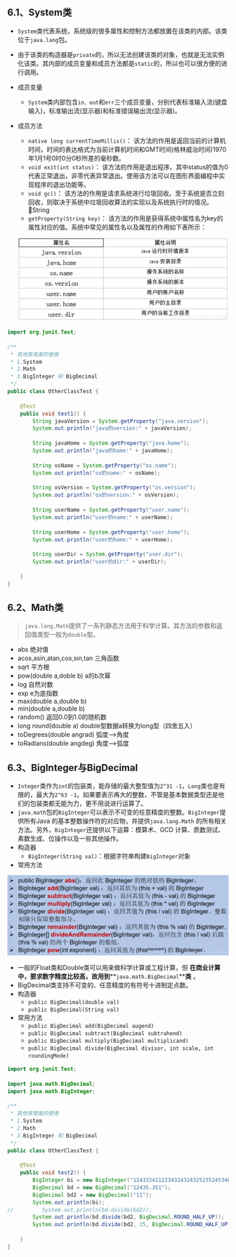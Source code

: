 ## 6.1、System类

- `System`类代表系统，系统级的很多属性和控制方法都放置在该类的内部。该类位于`java.lang`包。

- 由于该类的构造器是`private`的，所以无法创建该类的对象，也就是无法实例化该类。其内部的成员变量和成员方法都是`static`的，所以也可以很方便的进行调用。

- 成员变量

  - `System`类内部包含`in、out`和`err`三个成员变量，分别代表标准输入流(键盘输入)，标准输出流(显示器)和标准错误输出流(显示器)。

- 成员方法

  - `native long currentTimeMillis()`： 该方法的作用是返回当前的计算机时间，时间的表达格式为当前计算机时间和GMT时间(格林威治时间)1970年1月1号0时0分0秒所差的毫秒数。
  - `void exit(int status)`： 该方法的作用是退出程序。其中status的值为0代表正常退出，非零代表异常退出。使用该方法可以在图形界面编程中实现程序的退出功能等。
  - `void gc()`： 该方法的作用是请求系统进行垃圾回收。至于系统是否立刻回收，则取决于系统中垃圾回收算法的实现以及系统执行时的情况。String
  - `getProperty(String key)`： 该方法的作用是获得系统中属性名为key的属性对应的值。系统中常见的属性名以及属性的作用如下表所示： 

  ![img](./assets/image-1668758882341-2.png)

```java
import org.junit.Test;

/**
 * 其他常用类的使用
 * 1.System
 * 2.Math
 * 3.BigInteger 和 BigDecimal
 */
public class OtherClassTest { 

    @Test
    public void test1() { 
        String javaVersion = System.getProperty("java.version");
        System.out.println("java的version:" + javaVersion);

        String javaHome = System.getProperty("java.home");
        System.out.println("java的home:" + javaHome);

        String osName = System.getProperty("os.name");
        System.out.println("os的name:" + osName);

        String osVersion = System.getProperty("os.version");
        System.out.println("os的version:" + osVersion);

        String userName = System.getProperty("user.name");
        System.out.println("user的name:" + userName);

        String userHome = System.getProperty("user.home");
        System.out.println("user的home:" + userHome);

        String userDir = System.getProperty("user.dir");
        System.out.println("user的dir:" + userDir);

    }
}
```

## 6.2、Math类

> `java.lang.Math`提供了一系列静态方法用于科学计算。其方法的参数和返回值类型一般为`double`型。

- abs 绝对值
- acos,asin,atan,cos,sin,tan 三角函数
- sqrt 平方根
- pow(double a,doble b) a的b次幂
- log 自然对数
- exp e为底指数
- max(double a,double b)
- min(double a,double b)
- random() 返回0.0到1.0的随机数
- long round(double a) double型数据a转换为long型（四舍五入）
- toDegrees(double angrad) 弧度—>角度
- toRadians(double angdeg) 角度—>弧度

## 6.3、BigInteger与BigDecimal

- `Integer`类作为`int`的包装类，能存储的最大整型值为`2^31 -1`，`Long`类也是有限的，最大为`2^63 -1`。如果要表示再大的整数，不管是基本数据类型还是他们的包装类都无能为力，更不用说进行运算了。
- `java.math`包的`BigInteger`可以表示不可变的任意精度的整数。`BigInteger`提供所有Java 的基本整数操作符的对应物，并提供`java.lang.Math` 的所有相关方法。另外，`BigInteger`还提供以下运算：模算术、GCD 计算、质数测试、素数生成、位操作以及一些其他操作。
- 构造器
  - `BigInteger(String val)`：根据字符串构建`BigInteger`对象
- 常用方法 

![img](./assets/image-1668758882341-1.png)

- 一般的Float类和Double类可以用来做科学计算或工程计算，但 **在商业计算中，要求数字精度比较高，故用到****`java.math.BigDecimal`****类** 。
- BigDecimal类支持不可变的、任意精度的有符号十进制定点数。
- 构造器
  - `public BigDecimal(double val)`
  - `public BigDecimal(String val)`
- 常用方法
  - `public BigDecimal add(BigDecimal augend)`
  - `public BigDecimal subtract(BigDecimal subtrahend)`
  - `public BigDecimal multiply(BigDecimal multiplicand)`
  - `public BigDecimal divide(BigDecimal divisor, int scale, int roundingMode)`

```java
import org.junit.Test;

import java.math.BigDecimal;
import java.math.BigInteger;

/**
 * 其他常用类的使用
 * 1.System
 * 2.Math
 * 3.BigInteger 和 BigDecimal
 */
public class OtherClassTest { 

    @Test
    public void test2() { 
        BigInteger bi = new BigInteger("1243324112234324324325235245346567657653");
        BigDecimal bd = new BigDecimal("12435.351");
        BigDecimal bd2 = new BigDecimal("11");
        System.out.println(bi);
//         System.out.println(bd.divide(bd2));
        System.out.println(bd.divide(bd2, BigDecimal.ROUND_HALF_UP));
        System.out.println(bd.divide(bd2, 25, BigDecimal.ROUND_HALF_UP));

    }
}
```